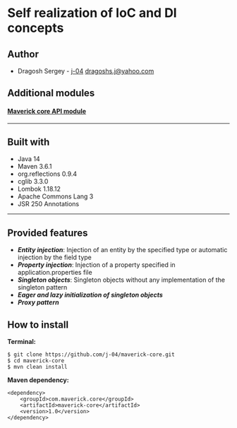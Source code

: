 # Self realization of IoC and DI concepts  

## Author
* Dragosh Sergey - [j-04](https://github.com/j-04)
dragoshs.j@yahoo.com

## Additional modules
#### [Maverick core API module](https://github.com/j-04/maverick-core-api)

---
## Built with
* Java 14
* Maven 3.6.1
* org.reflections 0.9.4
* cglib 3.3.0
* Lombok 1.18.12
* Apache Commons Lang 3
* JSR 250 Annotations

---
## Provided features
* ***Entity injection***: 
Injection of an entity by the specified type or automatic injection by the field type
* ***Property injection***: 
Injection of a property specified in application.properties file
* ***Singleton objects***:
Singleton objects without any implementation of the singleton pattern
* ***Eager and lazy initialization of singleton objects***
* ***Proxy pattern***

## How to install
**Terminal:**
```
$ git clone https://github.com/j-04/maverick-core.git
$ cd maverick-core
$ mvn clean install
```

**Maven dependency:**
```
<dependency>
    <groupId>com.maverick.core</groupId>
    <artifactId>maverick-core</artifactId>
    <version>1.0</version>
</dependency>
```
